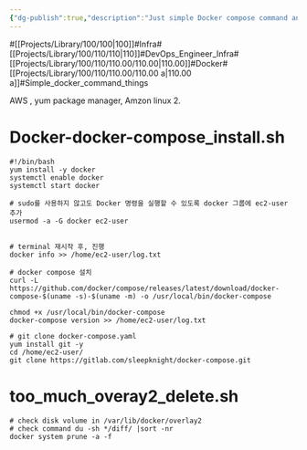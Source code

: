 ```yaml
---
{"dg-publish":true,"description":"Just simple Docker compose command and prune things. This article covers simple commands","permalink":"/projects/library/100/110/110-00/110-00-a/","dgPassFrontmatter":true,"noteIcon":"0","created":"2024-04-23T20:45:23.435+09:00","updated":"2024-04-30T10:02:58.818+09:00"}
---
```


#[[Projects/Library/100/100\|100]]#Infra#[[Projects/Library/100/110/110\|110]]#DevOps_Engineer_Infra#[[Projects/Library/100/110/110.00/110.00\|110.00]]#Docker#[[Projects/Library/100/110/110.00/110.00 a\|110.00 a]]#Simple_docker_command_things


AWS , yum package manager, Amzon linux 2. 
# Docker-docker-compose_install.sh

```
#!/bin/bash
yum install -y docker
systemctl enable docker
systemctl start docker

# sudo를 사용하지 않고도 Docker 명령을 실행할 수 있도록 docker 그룹에 ec2-user 추가
usermod -a -G docker ec2-user


# terminal 재시작 후, 진행
docker info >> /home/ec2-user/log.txt

# docker compose 설치
curl -L https://github.com/docker/compose/releases/latest/download/docker-compose-$(uname -s)-$(uname -m) -o /usr/local/bin/docker-compose

chmod +x /usr/local/bin/docker-compose
docker-compose version >> /home/ec2-user/log.txt

# git clone docker-compose.yaml
yum install git -y
cd /home/ec2-user/
git clone https://gitlab.com/sleepknight/docker-compose.git
```


# too_much_overay2_delete.sh
```
# check disk volume in /var/lib/docker/overlay2
# check command du -sh */diff/ |sort -nr
docker system prune -a -f
```